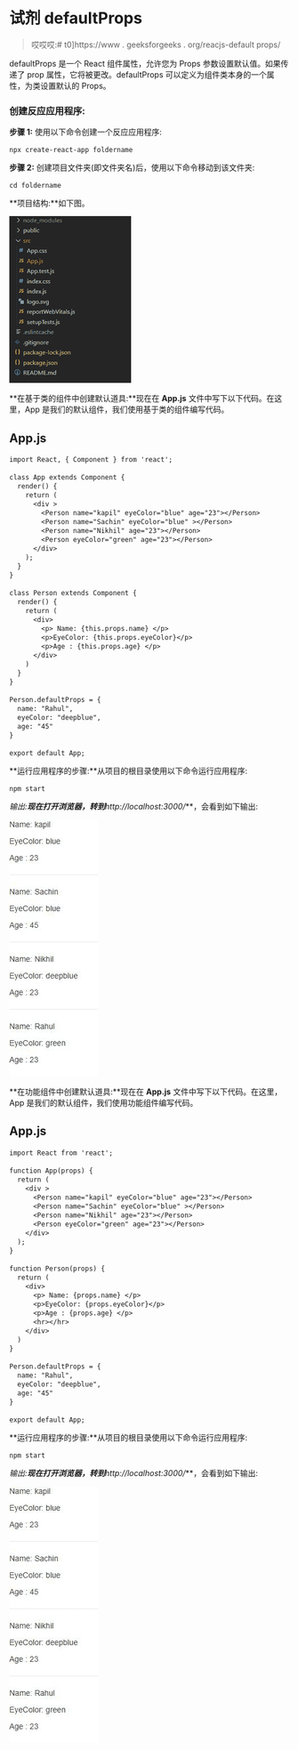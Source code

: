 # 试剂 defaultProps

> 哎哎哎:# t0]https://www . geeksforgeeks . org/reacjs-default props/

defaultProps 是一个 React 组件属性，允许您为 Props 参数设置默认值。如果传递了 prop 属性，它将被更改。defaultProps 可以定义为组件类本身的一个属性，为类设置默认的 Props。

### **创建反应应用程序:**

**步骤 1:** 使用以下命令创建一个反应应用程序:

```
npx create-react-app foldername
```

**步骤 2:** 创建项目文件夹(即文件夹名)后，使用以下命令移动到该文件夹:

```
cd foldername
```

**项目结构:**如下图。

![](img/114f9087c2ff094eb9c01ef934d051fd.png)

**在基于类的组件中创建默认道具:**现在在 **App.js** 文件中写下以下代码。在这里，App 是我们的默认组件，我们使用基于类的组件编写代码。

## App.js

```
import React, { Component } from 'react';

class App extends Component {
  render() {
    return (
      <div >
        <Person name="kapil" eyeColor="blue" age="23"></Person>
        <Person name="Sachin" eyeColor="blue" ></Person>
        <Person name="Nikhil" age="23"></Person>
        <Person eyeColor="green" age="23"></Person>
      </div>
    );
  }
}

class Person extends Component {
  render() {
    return (
      <div>
        <p> Name: {this.props.name} </p>
        <p>EyeColor: {this.props.eyeColor}</p>
        <p>Age : {this.props.age} </p>
      </div>
    )
  }
}

Person.defaultProps = {
  name: "Rahul",
  eyeColor: "deepblue",
  age: "45"
}

export default App;
```

**运行应用程序的步骤:**从项目的根目录使用以下命令运行应用程序:

```
npm start
```

**输出:**现在打开浏览器，转到***http://localhost:3000/***，会看到如下输出:

![](img/c657a87d60962999c914f1717be4538c.png)

**在功能组件中创建默认道具:**现在在 **App.js** 文件中写下以下代码。在这里，App 是我们的默认组件，我们使用功能组件编写代码。

## App.js

```
import React from 'react';

function App(props) {
  return (
    <div >
      <Person name="kapil" eyeColor="blue" age="23"></Person>
      <Person name="Sachin" eyeColor="blue" ></Person>
      <Person name="Nikhil" age="23"></Person>
      <Person eyeColor="green" age="23"></Person>
    </div>
  );
}

function Person(props) {
  return (
    <div>
      <p> Name: {props.name} </p>
      <p>EyeColor: {props.eyeColor}</p>
      <p>Age : {props.age} </p>
      <hr></hr>
    </div>
  )
}

Person.defaultProps = {
  name: "Rahul",
  eyeColor: "deepblue",
  age: "45"
}

export default App;
```

**运行应用程序的步骤:**从项目的根目录使用以下命令运行应用程序:

```
npm start
```

**输出:**现在打开浏览器，转到***http://localhost:3000/***，会看到如下输出:

![](img/c657a87d60962999c914f1717be4538c.png)